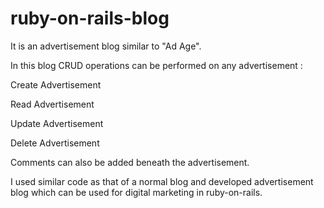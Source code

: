 # ruby-on-rails-blog

It is an advertisement blog similar to "Ad Age".

In this blog CRUD operations can be performed on any advertisement :

Create Advertisement

Read Advertisement

Update Advertisement

Delete Advertisement



Comments can also be added beneath the advertisement.


I used similar code as that of a normal blog and developed advertisement blog which can be used for digital marketing in ruby-on-rails.


